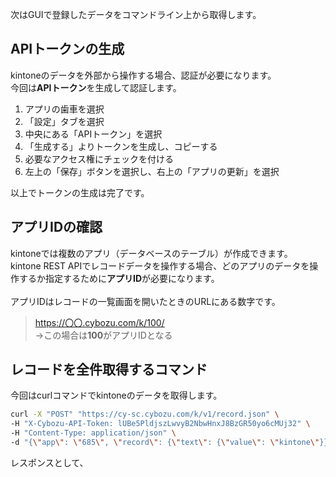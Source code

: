 次はGUIで登録したデータをコマンドライン上から取得します。

## APIトークンの生成

kintoneのデータを外部から操作する場合、認証が必要になります。<br/>
今回は**APIトークン**を生成して認証します。

1. アプリの歯車を選択
2. 「設定」タブを選択
3. 中央にある「APIトークン」を選択
4. 「生成する」よりトークンを生成し、コピーする
5. 必要なアクセス権にチェックを付ける
6. 左上の「保存」ボタンを選択し、右上の「アプリの更新」を選択

以上でトークンの生成は完了です。

## アプリIDの確認

kintoneでは複数のアプリ（データベースのテーブル）が作成できます。<br/>
kintone REST APIでレコードデータを操作する場合、どのアプリのデータを操作するか指定するために**アプリID**が必要になります。<br/>
<br/>
アプリIDはレコードの一覧画面を開いたときのURLにある数字です。

> https://〇〇.cybozu.com/k/100/ <br/>
> ->この場合は**100**がアプリIDとなる

## レコードを全件取得するコマンド

今回はcurlコマンドでkintoneのデータを取得します。

```bash
curl -X "POST" "https://cy-sc.cybozu.com/k/v1/record.json" \
-H "X-Cybozu-API-Token: lUBe5PldjszLwvyB2NbwHnxJ8BzGR50yo6cMUj32" \
-H "Content-Type: application/json" \
-d "{\"app\": \"685\", \"record\": {\"text\": {\"value\": \"kintone\"}}}"
```

レスポンスとして、

```bash

```